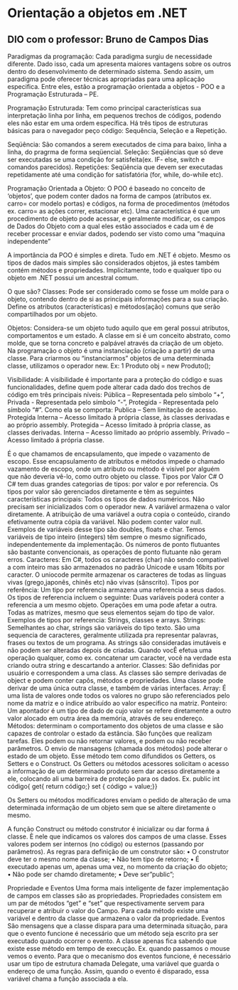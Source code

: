 # Orientação a objetos em .NET
## DIO com o professor: Bruno de Campos Dias

Paradigmas da programação: Cada paradigma surgiu de necessidade diferente. Dado isso, cada um apresenta maiores vantagens sobre os outros dentro do desenvolvimento de determinado sistema. Sendo assim, um paradigma pode oferecer técnicas apropriadas para uma aplicação especifica. Entre eles, estão a programação orientada a objetos - POO e a Programação Estruturada – PE.

Programação Estruturada: Tem como principal características sua interpretação linha por linha, em pequenos trechos de códigos, podendo eles não estar em uma ordem específica. Há três tipos de estruturas básicas para o navegador peço código: Sequência, Seleção e a Repetição.

Seqüência: São comandos a serem executados de cima para baixo, linha a linha, do pragrma de forma seqüencial.
Seleção: Seqüências que só deve ser executadas se uma condição for satisfeita(ex. IF- else, switch e comandos parecidos).
Repetições: Seqüência que devem ser executadas repetidamente até uma condição for satisfatória (for, while, do-while etc).

Programação Orientada a Objeto: O POO é baseado no conceito de ‘objetos’, que podem conter dados na forma de campos (atributos ex. carro= cor modelo portas) e códigos, na forma de procedimentos (métodos ex. carro= as ações correr, estacionar etc). Uma característica é que um procedimento de objeto pode acessar, e geralmente modificar, os campos de Dados do Objeto com a qual eles estão associados e cada um é de receber processar e enviar dados, podendo ser visto como uma “maquina independente”

A importância da POO é simples e direta. Tudo em .NET é objeto. Mesmo os tipos de dados mais simples são considerados objetos, já estes também contém métodos e propriedades. Implicitamente, todo e qualquer tipo ou objeto em .NET possui um ancestral comum.

O que são?
Classes: Pode ser considerado como se fosse um molde para o objeto, contendo dentro de si as principais informações para a sua criação. Define os atributos (características) e métodos(ação) comuns que serão compartilhados por um objeto.
 
Objetos: Considera-se um objeto tudo aquilo que em geral possui atributos, comportamentos e um estado. A classe em si é um conceito abstrato, como molde, que se torna concreto e palpável através da criação de um objeto.
Na programação o objeto é uma instanciação (criação a partir) de uma classe. Para criarmos ou “instanciarmos” objetos de uma determinada classe, utilizamos o operador new.
Ex: 
1  Produto obj = new Produto();

Visibilidade: A visibilidade é importante para a proteção do código e suas funcionalidades, define quem pode alterar cada dado dos trechos de código em três principais níveis: Pública – Representada pelo símbolo “+”, Privada - Representada pelo símbolo “-”, Protegida - Representada pelo símbolo “#”.
Como ela se comporta:
Publica – Sem limitação de acesso.
Protegida Interna – Acesso limitado à própria classe, às classes derivadas e ao próprio assembly.
Protegida – Acesso limitado à própria classe, as classes derivadas.
Interna – Acesso limitado ao próprio assembly.
Privado – Acesso limitado á própria classe.

É o que chamamos de encapsulamento, que impede o vazamento de escopo. Esse encapsulamento de atributos e métodos impede o chamado vazamento de escopo, onde um atributo ou método é visível por alguém que não deveria vê-lo, como outro objeto ou classe.
Tipos por Valor C#
O C# tem duas grandes categorias de tipos: por valor e por referencia. Os tipos por valor são gerenciados diretamente e têm as seguintes características principais: Todos os tipos de dados numéricos. Não precisam ser inicializados com o operador new. A variável armazena o valor diretamente.
A atribuição de uma variável a outra copia o conteúdo, cirando efetivamente outra cópia da variável. Não podem conter valor null. Exemplos de variáveis desse tipo são doubles, floats e char.
Temos variáveis de tipo inteiro (integers) têm sempre o mesmo significado, independentemente da implementação.
Os números de ponto flutuantes são bastante convencionais, as operações de ponto flutuante não geram erros.
Caracteres: Em C#, todos os caracteres (char) não sendo compatível a com inteiro mas são armazenados no padrão Unicode e usam 16bits por caracter. O uniocode permite armazenar os caracteres de todas as línguas vivas (grego,japonês, chinês etc) não vivas (sânscrito). 
Tipos por referência: Um tipo por referencia armazena uma referencia a seus dados. Os tipos de referencia incluem o seguinte: Duas variáveis poderá conter a referencia a um mesmo objeto. Operações em uma pode afetar a outra.
Todas as matrizes, mesmo que seus elementos sejam do tipo de valor. Exemplos de tipos por referencia: Strings, classes e arrays.
Strings: Semelhantes ao char, strings são variáveis do tipo texto. São uma sequencia de caracteres, geralmente utilizada pra representar palavras, frases ou textos de um programa.
As strings são consideradas imutáveis e não podem ser alteradas depois de criadas. Quando vocÊ efetua uma operação qualquer, como ex. concatenar um caracter, você na verdade esta criando outra string e descartando a anterior.
Classes: São definidas por usuário e correspondem a uma class. As classes são sempre derivadas de object e podem conter capôs, métodos e propriedades. Uma classe pode derivar de uma única outra classe, e também de várias interfaces.
Array: É uma lista de valores onde todos os valores no grupo são referenciados pelo nome da matriz e o índice atribuído ao valor especifico na matriz.
Ponteiro: Um apontador é um tipo de dado de cujo valor se refere diretamente a outro valor alocado em outra área da memória, através de seu endereço.
Métodos: determinam o comportamento dos objetos de uma classe e são capazes de controlar o estado da estância. São funções que realizam tarefas. Eles podem ou não retornar valores, e podem ou não receber parâmetros.
O envio de mansagens (chamada dos métodos) pode alterar o estado de um objeto. Esse método tem como difundidos os Getters, os Setters e o Construct.
Os Getters ou métodos acessores solicitam o acesso a informação de um determinado produto sem dar acesso diretamente a ele, colocando ali uma barreira de proteção para os dados.
Ex. public int código{ 
get{ return código;}
set { código = value;}}

Os Setters ou métodos modificadores enviam o pedido de alteração de uma determinada informação de um objeto sem que se altere diretamente o mesmo.

A função Construct ou método construtor é inicializar ou dar forma á classe. È nele que indicamos os valores dos campos de uma classe. Esses valores podem ser internos (no código) ou esternos (passando por parâmetros).
As regras para definição de um construtor são:
•	O construtor deve ter o mesmo nome da classe;
•	Não tem tipo de retorno;
•	É executado apenas um, apenas uma vez, no momento da criação do objeto;
•	Não pode ser chamdo diretamente;
•	Deve ser”public”;

Propriedade e Eventos
Uma forma mais inteligente de fazer implementação de campos em classes são as propriedades.
Propriedades consistem em um par de métodos “get” e “set” que respectivamente servem para recuperar e atribuir o valor do Campo. Para cada método existe uma variável e dentro da classe que armazena o valor da propriedade.
Eventos São mensagens que a classe dispara para uma determinada situação, para que o evento funcione é necessário que um método seja escrito pra ser executado quando ocorrer o evento. A classe apenas fica sabendo que existe esse método em tempo de execução. Ex. quando passamos o mouse vemos o evento. Para que o mecanismo dos eventos funcione, é necessário usar um tipo de estrutura chamada Delegate, uma variável que guarda o endereço de uma função. Assim, quando o evento é disparado, essa variável chama a função associada a ela.



